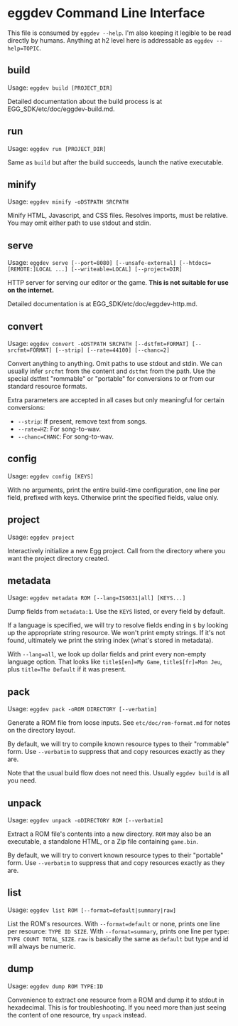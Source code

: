 # eggdev Command Line Interface

This file is consumed by `eggdev --help`.
I'm also keeping it legible to be read directly by humans.
Anything at h2 level here is addressable as `eggdev --help=TOPIC`.

## build

Usage: `eggdev build [PROJECT_DIR]`

Detailed documentation about the build process is at EGG_SDK/etc/doc/eggdev-build.md.

## run

Usage: `eggdev run [PROJECT_DIR]`

Same as `build` but after the build succeeds, launch the native executable.

## minify

Usage: `eggdev minify -oDSTPATH SRCPATH`

Minify HTML, Javascript, and CSS files.
Resolves imports, must be relative.
You may omit either path to use stdout and stdin.

## serve

Usage: `eggdev serve [--port=8080] [--unsafe-external] [--htdocs=[REMOTE:]LOCAL ...] [--writeable=LOCAL] [--project=DIR]`

HTTP server for serving our editor or the game.
**This is not suitable for use on the internet.**

Detailed documentation is at EGG_SDK/etc/doc/eggdev-http.md.

## convert

Usage: `eggdev convert -oDSTPATH SRCPATH [--dstfmt=FORMAT] [--srcfmt=FORMAT] [--strip] [--rate=44100] [--chanc=2]`

Convert anything to anything.
Omit paths to use stdout and stdin.
We can usually infer `srcfmt` from the content and `dstfmt` from the path.
Use the special dstfmt "rommable" or "portable" for conversions to or from our standard resource formats.

Extra parameters are accepted in all cases but only meaningful for certain conversions:
 - `--strip`: If present, remove text from songs.
 - `--rate=HZ`: For song-to-wav.
 - `--chanc=CHANC`: For song-to-wav.

## config

Usage: `eggdev config [KEYS]`

With no arguments, print the entire build-time configuration, one line per field, prefixed with keys.
Otherwise print the specified fields, value only.

## project

Usage: `eggdev project`

Interactively initialize a new Egg project.
Call from the directory where you want the project directory created.

## metadata

Usage: `eggdev metadata ROM [--lang=ISO631|all] [KEYS...]`

Dump fields from `metadata:1`. Use the `KEYS` listed, or every field by default.

If a language is specified, we will try to resolve fields ending in `$` by looking up the appropriate string resource.
We won't print empty strings. If it's not found, ultimately we print the string index (what's stored in metadata).

With `--lang=all`, we look up dollar fields and print every non-empty language option.
That looks like `title$[en]=My Game`, `title$[fr]=Mon Jeu`, plus `title=The Default` if it was present.

## pack

Usage: `eggdev pack -oROM DIRECTORY [--verbatim]`

Generate a ROM file from loose inputs. See `etc/doc/rom-format.md` for notes on the directory layout.

By default, we will try to compile known resource types to their "rommable" form.
Use `--verbatim` to suppress that and copy resources exactly as they are.

Note that the usual build flow does not need this. Usually `eggdev build` is all you need.

## unpack

Usage: `eggdev unpack -oDIRECTORY ROM [--verbatim]`

Extract a ROM file's contents into a new directory.
`ROM` may also be an executable, a standalone HTML, or a Zip file containing `game.bin`.

By default, we will try to convert known resource types to their "portable" form.
Use `--verbatim` to suppress that and copy resources exactly as they are.

## list

Usage: `eggdev list ROM [--format=default|summary|raw]`

List the ROM's resources.
With `--format=default` or none, prints one line per resource: `TYPE ID SIZE`.
With `--format=summary`, prints one line per type: `TYPE COUNT TOTAL_SIZE`.
`raw` is basically the same as `default` but type and id will always be numeric.

## dump

Usage: `eggdev dump ROM TYPE:ID`

Convenience to extract one resource from a ROM and dump it to stdout in hexadecimal.
This is for troubleshooting. If you need more than just seeing the content of one resource, try `unpack` instead.
